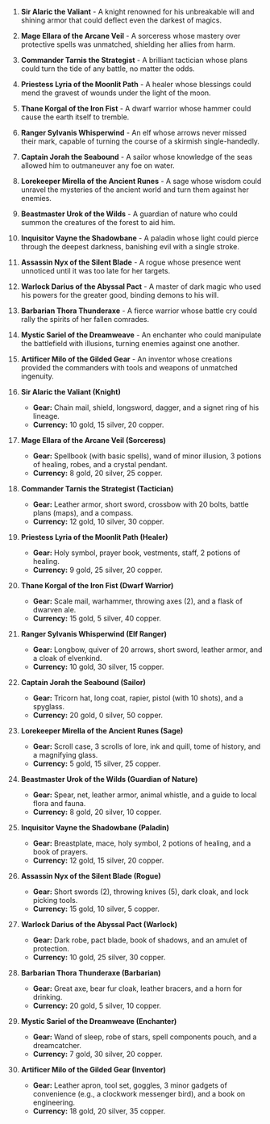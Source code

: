 1. **Sir Alaric the Valiant** - A knight renowned for his unbreakable will and shining armor that could deflect even the darkest of magics.
2. **Mage Ellara of the Arcane Veil** - A sorceress whose mastery over protective spells was unmatched, shielding her allies from harm.
3. **Commander Tarnis the Strategist** - A brilliant tactician whose plans could turn the tide of any battle, no matter the odds.
4. **Priestess Lyria of the Moonlit Path** - A healer whose blessings could mend the gravest of wounds under the light of the moon.
5. **Thane Korgal of the Iron Fist** - A dwarf warrior whose hammer could cause the earth itself to tremble.
6. **Ranger Sylvanis Whisperwind** - An elf whose arrows never missed their mark, capable of turning the course of a skirmish single-handedly.
7. **Captain Jorah the Seabound** - A sailor whose knowledge of the seas allowed him to outmaneuver any foe on water.
8. **Lorekeeper Mirella of the Ancient Runes** - A sage whose wisdom could unravel the mysteries of the ancient world and turn them against her enemies.
9. **Beastmaster Urok of the Wilds** - A guardian of nature who could summon the creatures of the forest to aid him.
10. **Inquisitor Vayne the Shadowbane** - A paladin whose light could pierce through the deepest darkness, banishing evil with a single stroke.
11. **Assassin Nyx of the Silent Blade** - A rogue whose presence went unnoticed until it was too late for her targets.
12. **Warlock Darius of the Abyssal Pact** - A master of dark magic who used his powers for the greater good, binding demons to his will.
13. **Barbarian Thora Thunderaxe** - A fierce warrior whose battle cry could rally the spirits of her fallen comrades.
14. **Mystic Sariel of the Dreamweave** - An enchanter who could manipulate the battlefield with illusions, turning enemies against one another.
15. **Artificer Milo of the Gilded Gear** - An inventor whose creations provided the commanders with tools and weapons of unmatched ingenuity.
1. **Sir Alaric the Valiant (Knight)**
    
    - **Gear:** Chain mail, shield, longsword, dagger, and a signet ring of his lineage.
    - **Currency:** 10 gold, 15 silver, 20 copper.
2. **Mage Ellara of the Arcane Veil (Sorceress)**
    
    - **Gear:** Spellbook (with basic spells), wand of minor illusion, 3 potions of healing, robes, and a crystal pendant.
    - **Currency:** 8 gold, 20 silver, 25 copper.
3. **Commander Tarnis the Strategist (Tactician)**
    
    - **Gear:** Leather armor, short sword, crossbow with 20 bolts, battle plans (maps), and a compass.
    - **Currency:** 12 gold, 10 silver, 30 copper.
4. **Priestess Lyria of the Moonlit Path (Healer)**
    
    - **Gear:** Holy symbol, prayer book, vestments, staff, 2 potions of healing.
    - **Currency:** 9 gold, 25 silver, 20 copper.
5. **Thane Korgal of the Iron Fist (Dwarf Warrior)**
    
    - **Gear:** Scale mail, warhammer, throwing axes (2), and a flask of dwarven ale.
    - **Currency:** 15 gold, 5 silver, 40 copper.
6. **Ranger Sylvanis Whisperwind (Elf Ranger)**
    
    - **Gear:** Longbow, quiver of 20 arrows, short sword, leather armor, and a cloak of elvenkind.
    - **Currency:** 10 gold, 30 silver, 15 copper.
7. **Captain Jorah the Seabound (Sailor)**
    
    - **Gear:** Tricorn hat, long coat, rapier, pistol (with 10 shots), and a spyglass.
    - **Currency:** 20 gold, 0 silver, 50 copper.
8. **Lorekeeper Mirella of the Ancient Runes (Sage)**
    
    - **Gear:** Scroll case, 3 scrolls of lore, ink and quill, tome of history, and a magnifying glass.
    - **Currency:** 5 gold, 15 silver, 25 copper.
9. **Beastmaster Urok of the Wilds (Guardian of Nature)**
    
    - **Gear:** Spear, net, leather armor, animal whistle, and a guide to local flora and fauna.
    - **Currency:** 8 gold, 20 silver, 10 copper.
10. **Inquisitor Vayne the Shadowbane (Paladin)**
    
    - **Gear:** Breastplate, mace, holy symbol, 2 potions of healing, and a book of prayers.
    - **Currency:** 12 gold, 15 silver, 20 copper.
11. **Assassin Nyx of the Silent Blade (Rogue)**
    
    - **Gear:** Short swords (2), throwing knives (5), dark cloak, and lock picking tools.
    - **Currency:** 15 gold, 10 silver, 5 copper.
12. **Warlock Darius of the Abyssal Pact (Warlock)**
    
    - **Gear:** Dark robe, pact blade, book of shadows, and an amulet of protection.
    - **Currency:** 10 gold, 25 silver, 30 copper.
13. **Barbarian Thora Thunderaxe (Barbarian)**
    
    - **Gear:** Great axe, bear fur cloak, leather bracers, and a horn for drinking.
    - **Currency:** 20 gold, 5 silver, 10 copper.
14. **Mystic Sariel of the Dreamweave (Enchanter)**
    
    - **Gear:** Wand of sleep, robe of stars, spell components pouch, and a dreamcatcher.
    - **Currency:** 7 gold, 30 silver, 20 copper.
15. **Artificer Milo of the Gilded Gear (Inventor)**
    
    - **Gear:** Leather apron, tool set, goggles, 3 minor gadgets of convenience (e.g., a clockwork messenger bird), and a book on engineering.
    - **Currency:** 18 gold, 20 silver, 35 copper.